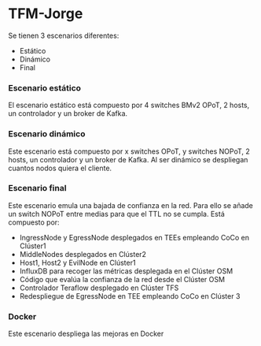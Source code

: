 # TFM-Jorge
Se tienen 3 escenarios diferentes:
- Estático
- Dinámico
- Final
### Escenario estático
El escenario estático está compuesto por 4 switches BMv2 OPoT, 2 hosts, un controlador y un broker de Kafka. 
### Escenario dinámico
Este escenario está compuesto por x switches OPoT, y switches NOPoT, 2 hosts, un controlador y un broker de Kafka. Al ser dinámico se despliegan cuantos nodos quiera el cliente.
### Escenario final
Este escenario emula una bajada de confianza en la red. Para ello se añade un switch NOPoT entre medias para que el TTL no se cumpla.
Está compuesto por:
- IngressNode y EgressNode desplegados en TEEs empleando CoCo en Clúster1
- MiddleNodes desplegados en Clúster2
- Host1, Host2 y EvilNode en Clúster1
- InfluxDB para recoger las métricas desplegada en el Clúster OSM
- Código que evalúa la confianza de la red desde el Clúster OSM
- Controlador Teraflow desplegado en Clúster TFS
- Redespliegue de EgressNode en TEE empleando CoCo en Clúster 3
### Docker
Este escenario despliega las mejoras en Docker
